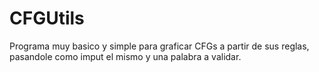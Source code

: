 # CFGUtils

Programa muy basico y simple para graficar CFGs a partir de sus reglas, pasandole como imput el mismo y una palabra a validar.
